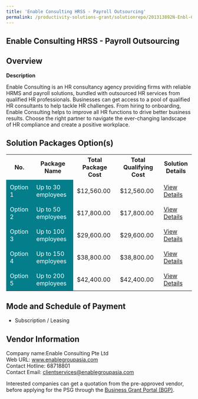 ```yaml
---
title: 'Enable Consulting HRSS - Payroll Outsourcing'
permalink: /productivity-solutions-grant/solutionrepo/201313892N-Enbl-CST-HRSS-Pyroll-Outsourcng-G
---
```


## Enable Consulting HRSS - Payroll Outsourcing

## Overview

**Description**

Enable Consulting is an HR consultancy agency providing firms with reliable HRMS and payroll solutions, bundled with outsourced HR services from qualified HR professionals. Businesses can get access to a pool of qualified HR consultants to help tackle HR challenges. From hiring to onboarding, Enable Consulting helps to improve all HR functions to drive better business results. Choose the right partner to navigate the ever-changing landscape of HR compliance and create a positive workplace.

## Solution Packages Option(s)

<table>
<tr>
<th><b>No.</b></th>
<th><b>Package Name</b></th>
<th><b>Total Package Cost</b></th>
<th><b>Total Qualifying Cost</b></th>
<th><b>Solution Details</b></th>
</tr>
<tr>
<td style='padding: 10px; background-color: #037E8A; color: #FFFFFF;'>Option 1</td>
<td style='padding: 10px; background-color: #037E8A; color: #FFFFFF;'>Up to 30 employees</td>
<td style='padding: 10px;'>$12,560.00</td>
<td style='padding: 10px;'>$12,560.00</td>
<td style='padding: 10px;'><a href='/images/psg/Enable_Consulting_HRSS_Payroll_Outsourcing_Desensitised_Annex3_Part1.pdf' target='_blank'>View Details</a></td>
</tr>
<tr>
<td style='padding: 10px; background-color: #037E8A; color: #FFFFFF;'>Option 2</td>
<td style='padding: 10px; background-color: #037E8A; color: #FFFFFF;'>Up to 50 employees</td>
<td style='padding: 10px;'>$17,800.00</td>
<td style='padding: 10px;'>$17,800.00</td>
<td style='padding: 10px;'><a href='/images/psg/Enable_Consulting_HRSS_Payroll_Outsourcing_Desensitised_Annex3_Part2.pdf' target='_blank'>View Details</a></td>
</tr>
<tr>
<td style='padding: 10px; background-color: #037E8A; color: #FFFFFF;'>Option 3</td>
<td style='padding: 10px; background-color: #037E8A; color: #FFFFFF;'>Up to 100 employees</td>
<td style='padding: 10px;'>$29,600.00</td>
<td style='padding: 10px;'>$29,600.00</td>
<td style='padding: 10px;'><a href='/images/psg/Enable_Consulting_HRSS_Payroll_Outsourcing_Desensitised_Annex3_Part3.pdf' target='_blank'>View Details</a></td>
</tr>
<tr>
<td style='padding: 10px; background-color: #037E8A; color: #FFFFFF;'>Option 4</td>
<td style='padding: 10px; background-color: #037E8A; color: #FFFFFF;'>Up to 150 employees</td>
<td style='padding: 10px;'>$38,800.00</td>
<td style='padding: 10px;'>$38,800.00</td>
<td style='padding: 10px;'><a href='/images/psg/Enable_Consulting_HRSS_Payroll_Outsourcing_Desensitised_Annex3_Part4.pdf' target='_blank'>View Details</a></td>
</tr>
<tr>
<td style='padding: 10px; background-color: #037E8A; color: #FFFFFF;'>Option 5</td>
<td style='padding: 10px; background-color: #037E8A; color: #FFFFFF;'>Up to 200 employees</td>
<td style='padding: 10px;'>$42,400.00</td>
<td style='padding: 10px;'>$42,400.00</td>
<td style='padding: 10px;'><a href='/images/psg/Enable_Consulting_HRSS_Payroll_Outsourcing_Desensitised_Annex3_Part5.pdf' target='_blank'>View Details</a></td>
</tr>
</table>

## Mode and Schedule of Payment

 - Subscription / Leasing

## Vendor Information

 Company name:Enable Consulting Pte Ltd<br>Web URL: www.enablegroupasia.com <br>Contact Hotline: 68718801 <br>Contact Email: clientservices@enablegroupasia.com 

Interested companies can get a quotation from the pre-approved vendor, before applying for the PSG through the <a href='https://www.businessgrants.gov.sg/' target='_blank' rel='noopener'>Business Grant Portal (BGP)</a>.

<script src="/jquery/resize-tables.js"></script>
